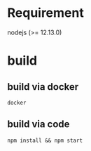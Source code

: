 # Requirement
  nodejs (>= 12.13.0)

# build
## build via docker
  ```
  docker 
  ```
## build via code
  ```
  npm install && npm start
  ```
